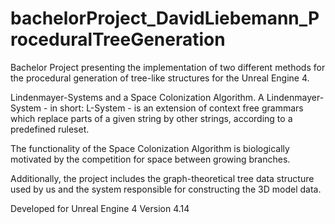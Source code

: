 # bachelorProject_DavidLiebemann_ProceduralTreeGeneration
Bachelor Project presenting the implementation of two different methods for the procedural generation of tree-like structures for the Unreal Engine 4.

Lindenmayer-Systems and a Space Colonization Algorithm.
A Lindenmayer-System - in short: L-System - is an extension of context free
grammars which replace parts of a given string by other strings, according to a predefined ruleset.

The functionality of the Space Colonization Algorithm is biologically motivated
by the competition for space between growing branches. 

Additionally, the project includes the graph-theoretical tree
data structure used by us and the system responsible for constructing the 3D model
data.

Developed for Unreal Engine 4 Version 4.14
